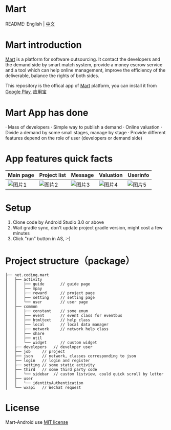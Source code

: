 # Mart
README: English | [中文](README.md)

# Mart introduction

[Mart][7] is a platform for software outsourcing. It contact the developers and the demand side by smart match system, provide a money escrow service and a tool which can help online management, improve the efficiency of the deliverable, balance the rights of both sides.

This repository is the offical app of [Mart][7] platform, you can install it from [Google Play][9], [应用宝][10]

# Mart App has done

· Mass of developers
· Simple way to publish a demand
· Online valuation
· Divide a demand by some small stages, manage by stage
· Provide different features depend on the role of user (developers or demand side)

# App features quick facts

Main page|Project list|Message|Valuation|Userinfo
------------ | ------------- | ------------| ------------| ------------
![图片1][1]|![图片2][2]|![图片3][3]|![图片4][4]|![图片5][5]

# Setup

1. Clone code by Android Studio 3.0 or above
1. Wait gradle sync, don't update project gradle version, might cost a few minutes
1. Click "run" button in AS, :-)

# Project structure（package）
```
├── net.coding.mart 
│   ├── activity 
│   │   ├── guide       // guide page
│   │   ├── mpay        
│   │   ├── reward      // project page
│   │   ├── setting     // setting page
│   │   └── user        // user page
│   ├── common 
│   │   ├── constant    // some enum
│   │   ├── event       // event class for eventbus 
│   │   ├── htmltext    // help class
│   │   ├── local       // local data manager
│   │   ├── network     // network help class
│   │   ├── share       
│   │   ├── util        
│   │   └── widget      // custom widget
│   ├── developers   // developer user
│   ├── job     // project
│   ├── json    // network, classes corresponding to json
│   ├── login   // login and register
│   ├── setting // some static activity
│   ├── third   // some third party code
│   │   └── sidebar  // custom listview, could quick scroll by letter
│   ├── user    
│   │   └── identityAuthentication  
│   └── wxapi   // WeChat request

```

# License
Mart-Android use [MIT license](./LICENSE)

[1]: https://user-images.githubusercontent.com/1555670/38722457-8f5e3f10-3f30-11e8-8ea6-39be8778023e.jpg
[1]: https://user-images.githubusercontent.com/1555670/38722457-8f5e3f10-3f30-11e8-8ea6-39be8778023e.jpg
[2]: https://user-images.githubusercontent.com/1555670/38722458-8fa398bc-3f30-11e8-873a-243554c727ff.jpg
[3]: https://user-images.githubusercontent.com/1555670/38722459-8feecb3e-3f30-11e8-93b6-78054ff81305.jpg
[4]: https://user-images.githubusercontent.com/1555670/38722460-904478fe-3f30-11e8-925e-90ca79327244.jpg
[5]: https://user-images.githubusercontent.com/1555670/38722461-91017dfa-3f30-11e8-8fd2-7a9d437f4bcb.jpg
[7]: https://codemart.com
[9]: https://play.google.com/store/apps/details?id=net.coding.mart
[10]: http://sj.qq.com/myapp/detail.htm?apkName=net.coding.mart